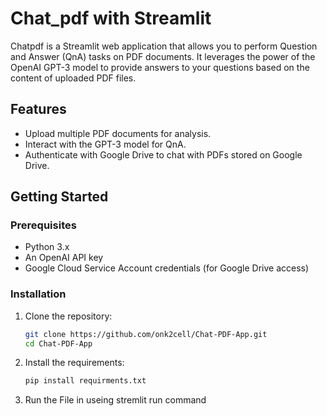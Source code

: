 # Chat_pdf with Streamlit



Chatpdf is a Streamlit web application that allows you to perform Question and Answer (QnA) tasks on PDF documents. It leverages the power of the OpenAI GPT-3 model to provide answers to your questions based on the content of uploaded PDF files.

## Features

- Upload multiple PDF documents for analysis.
- Interact with the GPT-3 model for QnA.
- Authenticate with Google Drive to chat with PDFs stored on Google Drive.

## Getting Started

### Prerequisites

- Python 3.x
- An OpenAI API key
- Google Cloud Service Account credentials (for Google Drive access)

### Installation

1. Clone the repository:

   ```bash
   git clone https://github.com/onk2cell/Chat-PDF-App.git
   cd Chat-PDF-App
   
2. Install the requirements:
   ```bash
   pip install requirments.txt
   
3. Run the File in useing stremlit run command

